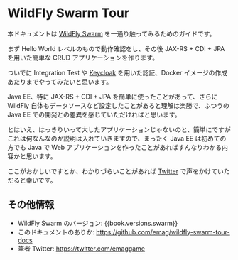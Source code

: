 # WildFly Swarm Tour

本ドキュメントは [WildFly Swarm](http://wildfly-swarm.io/) を一通り触ってみるためのガイドです。

まず Hello World レベルのもので動作確認をし、その後 JAX-RS + CDI + JPA を用いた簡単な CRUD アプリケーションを作ります。

ついでに Integration Test や [Keycloak](http://keycloak.jboss.org/) を用いた認証、Docker イメージの作成あたりまでやってみたいと思います。

Java EE、特に JAX-RS + CDI + JPA を簡単に使ったことがあって、さらに WildFly 自体もデータソースなど設定したことがあると理解は楽勝で、ふつうの Java EE での開発との差異を感じていただければと思います。

とはいえ、はっきりいって大したアプリケーションじゃないのと、簡単にですがこれは何なんなのか説明は入れていきますので、まったく Java EE は初めての方でも Java で Web アプリケーションを作ったことがあればすんなりわかる内容かと思います。

ここがおかしいですとか、わかりづらいことがあれば [Twitter](https://twitter.com/emaggame) で声をかけていただると幸いです。

## その他情報

* WildFly Swarm のバージョン: {{book.versions.swarm}}
* このドキュメントのありか: https://github.com/emag/wildfly-swarm-tour-docs
* 筆者 Twitter: https://twitter.com/emaggame
